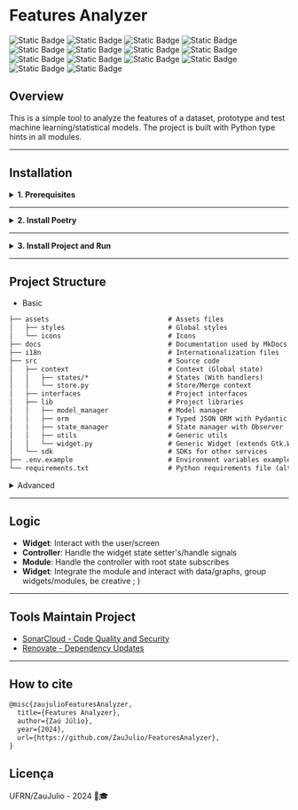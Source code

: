 # Features Analyzer

![Static Badge](https://img.shields.io/badge/python-3.12-%233776AB?logo=Python&logoColor=white)
![Static Badge](https://img.shields.io/badge/pyenv-%2323478B?logo=python&logoColor=white)
![Static Badge](https://img.shields.io/badge/poetry-%236C5CE7?logo=poetry&logoColor=white)
![Static Badge](https://img.shields.io/badge/pandas-%23150458?logo=pandas&logoColor=white)
![Static Badge](https://img.shields.io/badge/numpy-%23013243?logo=numpy&logoColor=white)
![Static Badge](https://img.shields.io/badge/gtk-%2300D084?logo=gtk&logoColor=white)
![Static Badge](https://img.shields.io/badge/matplotlib-%23D62728?logo=python&logoColor=white)
![Static Badge](https://img.shields.io/badge/seaborn-%230098A4?logo=python&logoColor=white)
![Static Badge](https://img.shields.io/badge/pydantic-%231D3557?logo=pydantic&logoColor=white)
![Static Badge](https://img.shields.io/badge/i18n-%234CAF50?logo=googletranslate&logoColor=white)
![Static Badge](https://img.shields.io/badge/docker-%232496ED?logo=docker&logoColor=white)
![Static Badge](https://img.shields.io/badge/mkdocs-%23488CE8?logo=materialformkdocs&logoColor=white)
![Static Badge](https://img.shields.io/badge/pre--commit-enabled-%231F2E3A?logo=pre-commit&logoColor=white)
![Static Badge](https://img.shields.io/badge/renovate-enabled-%2300BBDE?logo=renovatebot&logoColor=white)

## Overview

This is a simple tool to analyze the features of a dataset, prototype and test machine learning/statistical models.
The project is built with Python type hints in all modules.

---

## Installation

<details>
<summary><strong>1. Prerequisites</strong></summary>

- **Python 3.12+**: Make sure you have Python 3.12 (or venv ;) ) or more recent installed on your system.
- **WSL (para Windows)**: Windows users should install the [Windows Subsystem for Linux (WSL)](https://learn.microsoft.com/pt-br/windows/wsl/install) to use Poetry.

</details>

---

<details>
<summary><strong>2. Install Poetry</strong></summary>

Poetry is used to manage dependencies and build the project. Follow the [link](https://python-poetry.org/docs/#installing-with-pipx) to install it or continue with to install with pyenv and pip.
</details>

---

<details>
<summary><strong>3. Install Project and Run</strong></summary>

### **With Poetry**

1. Clone the repository:

   ```bash
   git clone <repository-url>
   cd <repository-folder>
   ```

2. Install the dependencies:

   ```bash
   poetry install
   ```

#### **With pyenv e pip**

1. Install Pyenv:

   ```bash
   curl https://pyenv.run | bash
   ```

2. Install and configure the Python version:

   ```bash
   pyenv install 3.12.0
   pyenv local 3.12.0
   ```

3. Install the facilities using the `requirements.txt`:

   ```bash
   pip install -r requirements.txt
   ```

#### **Docker**

1. The option to run via Docker is in its early stages and is a work in progress

   ```sh
   # If you are using X11, remember to allow the connection
   xhost +local:docker

   docker buildx build -t fa .

   # If u must use the local files, remember to map to volume
   docker run --rm -e DISPLAY=$DISPLAY -v /tmp/.X11-unix:/tmp/.X11-unix --name fa fa
   ```

</details>

---

## Project Structure

- Basic

```txt
├── assets                              # Assets files
│   ├── styles                          # Global styles
│   └── icons                           # Icons
├── docs                                # Documentation used by MkDocs
├── i18n                                # Internationalization files
├── src                                 # Source code
│   ├── context                         # Context (Global state)
│   │   ├── states/*                    # States (With handlers)
│   │   └── store.py                    # Store/Merge context
│   ├── interfaces                      # Project interfaces
│   ├── lib                             # Project libraries
│   │   ├── model_manager               # Model manager
│   │   ├── orm                         # Typed JSON ORM with Pydantic and tinydb
│   │   ├── state_manager               # State manager with Observer
│   │   ├── utils                       # Generic utils
│   │   └── widget.py                   # Generic Widget (extends Gtk.Widget)
│   └── sdk                             # SDKs for other services
├── .env.example                        # Environment variables example
└── requirements.txt                    # Python requirements file (alternative to poetry)
```

<details>
<summary>Advanced</summary>

```txt
├── assets                              # Assets files
│   ├── styles                          # Global styles
│   └── icons                           # Icons
├── docs                                # Documentation used by MkDocs
├── i18n                                # Internationalization files
├── src                                 # Source code
│   ├── context                         # Context (Global state)
│   │   ├── states/*                    # States (With handlers)
│   │   └── store.py                    # Store/Merge context
│   ├── interfaces                      # Project interfaces
│   │   ├── application.py              # Global app interface
│   │   ├── controller.py               # Generic (handler and connect signals)
│   │   ├── module.py                   # Generic (handler root state signals)
│   │   ├── state.py                    # Generic State
│   │   └── widget.py                   # Generic Widget (extends Gtk.Widget)
│   ├── lib                             # Project libraries
│   │   ├── model_manager               # Model manager
│   │   ├── orm                         # Typed JSON ORM with Pydantic and tinydb
│   │   ├── state_manager               # State manager with Observer
│   │   ├── utils                       # Generic utils
│   │   │   ├── bin_.py                 # Binary models access
│   │   │   ├── hsash.py                # Hash utils
│   │   │   ├── lock.py                 # Lock utils to multiprocessing
│   │   │   ├── logger.py               # Global logger
│   │   │   ├── meta.py                 # Meta class utils (Singleton)
│   │   │   ├── time_.py                # T
│   │   │   ├── types_.py               # State manager with Observer
│   │   │   ├── ui.py                   # State manager with Observer
│   │   └── widget.py                   # Generic Widget (extends Gtk.Widget)
│   └── sdk                             # SDKs for other services
├── .editorconfig                       # Editor configuration
├── .env.example                        # Environment variables example
├── .gitignore                          # Git ignore file
├── .pre-commit-config.yaml             # Pre-commit configuration
├── Dockerfile                          # Dockerfile
├── Makefile                            # Makefile with common commands
├── poetry.lock                         # Poetry lock file
├── pyproject.toml                      # Python project file
├── requirements.txt                    # Python requirements file (alternative to poetry)
└── ruff.toml                           # Ruff (code linter/formatter) options
```

</details>

---

## Logic

- **Widget**: Interact with the user/screen
- **Controller**: Handle the widget state setter's/handle signals
- **Module**: Handle the controller with root state subscribes
- **Widget**: Integrate the module and interact with data/graphs, group widgets/modules, be creative ; )

---

## Tools Maintain Project

- [SonarCloud - Code Quality and Security](https://sonarcloud.io/project/overview?id=ZauJulio_FeaturesAnalyzer)
- [Renovate - Dependency Updates](https://developer.mend.io/github/ZauJulio/FeaturesAnalyzer)

---

## How to cite

```txt
@misc{zaujulioFeaturesAnalyzer,
  title={Features Analyzer},
  author={Zaú Júlio},
  year={2024},
  url={https://github.com/ZauJulio/FeaturesAnalyzer},
}
```

## Licença

UFRN/ZauJulio - 2024 💙🎓️
